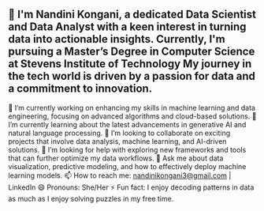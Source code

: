 ## 👋 I'm Nandini Kongani, a dedicated Data Scientist and Data Analyst with a keen interest in turning data into actionable insights. Currently, I'm pursuing a Master’s Degree in Computer Science at Stevens Institute of Technology My journey in the tech world is driven by a passion for data and a commitment to innovation.

🔭 I’m currently working on enhancing my skills in machine learning and data engineering, focusing on advanced algorithms and cloud-based solutions.
🌱 I’m currently learning about the latest advancements in generative AI and natural language processing.
👯 I’m looking to collaborate on exciting projects that involve data analysis, machine learning, and AI-driven solutions.
🤔 I’m looking for help with exploring new frameworks and tools that can further optimize my data workflows.
💬 Ask me about data visualization, predictive modeling, and how to effectively deploy machine learning models.
📫 How to reach me: nandinikongani3@gmail.com | LinkedIn
😄 Pronouns: She/Her
⚡ Fun fact: I enjoy decoding patterns in data as much as I enjoy solving puzzles in my free time.

